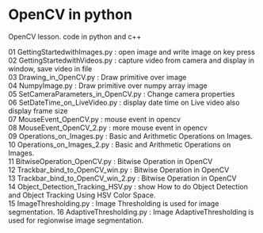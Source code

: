 # OpenCV in python
OpenCV lesson. code in python and c++  
  
01 GettingStartedwithImages.py : open image and write image on key press  
02 GettingStartedwithVideos.py : capture video from camera and display in window, save video in file  
03 Drawing_in_OpenCV.py        :  Draw primitive over image  
04 NumpyImage.py               :  Draw primitive over numpy array image  
05 SetCameraParameters_in_OpenCV.py : Change camera properties  
06 SetDateTime_on_LiveVideo.py :  display date time on Live video also display frame size  
07 MouseEvent_OpenCV.py        : mouse event in opencv  
08 MouseEvent_OpenCV_2.py      : more mouse event in opencv  
09 Operations_on_Images.py     : Basic and Arithmetic Operations on Images.  
10 Operations_on_Images_2.py   : Basic and Arithmetic Operations on Images.  
11 BitwiseOperation_OpenCV.py  : Bitwise Operation in OpenCV   
12 Trackbar_bind_to_OpenCV_win.py   : Bitwise Operation in OpenCV  
13 Trackbar_bind_to_OpenCV_win_2.py : Bitwise Operation in OpenCV  
14 Object_Detection_Tracking_HSV.py : show How to do Object Detection and Object Tracking Using HSV Color Space.  
15 ImageThresholding.py        : Image Thresholding is used for image segmentation.
16 AdaptiveThresholding.py     : Image AdaptiveThresholding is used for regionwise image segmentation.



